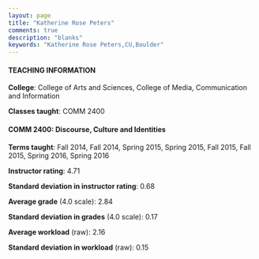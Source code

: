 ```yaml
---
layout: page
title: "Katherine Rose Peters" 
comments: true
description: "blanks"
keywords: "Katherine Rose Peters,CU,Boulder"
---
```

<head>
<script src="https://ajax.googleapis.com/ajax/libs/jquery/2.1.3/jquery.min.js"></script>
<script src="https://dl.dropboxusercontent.com/s/pc42nxpaw1ea4o9/highcharts.js?dl=0"></script>
<!-- <script src="../assets/js/highcharts.js"></script> -->
<style type="text/css">@font-face {
	font-family: "Bebas Neue";
	src: url(https://www.filehosting.org/file/details/544349/BebasNeue Regular.otf) format("opentype");
	}
	h1.Bebas { 
		font-family: "Bebas Neue", Verdana, Tahoma;
	}
</style>
</head>
	   
#### TEACHING INFORMATION

**College**: College of Arts and Sciences, College of Media, Communication and Information

**Classes taught**: COMM 2400

#### COMM 2400: Discourse, Culture and Identities

**Terms taught**: Fall 2014, Fall 2014, Spring 2015, Spring 2015, Fall 2015, Fall 2015, Spring 2016, Spring 2016

**Instructor rating**: 4.71

**Standard deviation in instructor rating**: 0.68

**Average grade** (4.0 scale): 2.84

**Standard deviation in grades** (4.0 scale): 0.17

**Average workload** (raw): 2.16

**Standard deviation in workload** (raw): 0.15

